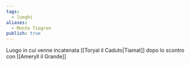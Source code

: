 ```yaml
---
tags:
  - luoghi
aliases:
  - Monte Tiogren
publish: true
---
```


Luogo in cui venne incatenata [[Toryal il Caduto|Tiamat]] dopo lo scontro con [[Ameryll il Grande]]